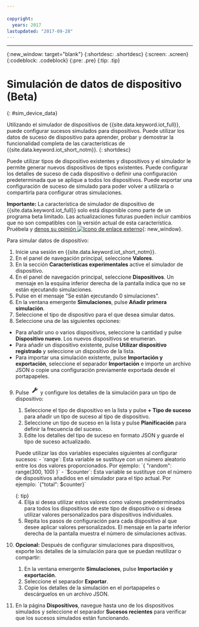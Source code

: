 ```yaml
---

copyright:
  years: 2017
lastupdated: "2017-09-28"
---
```


---

{:new_window: target="blank"}
{:shortdesc: .shortdesc}
{:screen: .screen}
{:codeblock: .codeblock}
{:pre: .pre}
{:tip: .tip}


# Simulación de datos de dispositivo (Beta)
{: #sim_device_data}

Utilizando el simulador de dispositivos de {{site.data.keyword.iot_full}}, puede configurar sucesos simulados para dispositivos. Puede utilizar los datos de suceso de dispositivo para aprender, probar y demostrar la funcionalidad completa de las características de {{site.data.keyword.iot_short_notm}}.
{: shortdesc}

Puede utilizar tipos de dispositivo existentes y dispositivos y el simulador le permite generar nuevos dispositivos de tipos existentes. Puede configurar los detalles de suceso de cada dispositivo o definir una configuración predeterminada que se aplique a todos los dispositivos. Puede exportar una configuración de suceso de simulado para poder volver a utilizarla o compartirla para configurar otras simulaciones.

**Importante:** La característica de simulador de dispositivo de {{site.data.keyword.iot_full}} solo está disponible como parte de un programa beta limitado. Las actualizaciones futuras pueden incluir cambios que no son compatibles con la versión actual de esta característica. Pruébela y [denos su opinión ![Icono de enlace externo](../../../icons/launch-glyph.svg "Icono de enlace externo")](https://developer.ibm.com/answers/smart-spaces/17/internet-of-things.html){: new_window}.

Para simular datos de dispositivo: 

1. Inicie una sesión en {{site.data.keyword.iot_short_notm}}.
2. En el panel de navegación principal, seleccione **Valores**.
3. En la sección **Características experimentales** active el simulador de dispositivo.
4. En el panel de navegación principal, seleccione **Dispositivos**. Un mensaje en la esquina inferior derecha de la pantalla indica que no se están ejecutando simulaciones.
5. Pulse en el mensaje "Se están ejecutando 0 simulaciones".
6. En la ventana emergente **Simulaciones**, pulse **Añadir primera simulación**.
7. Seleccione el tipo de dispositivo para el que desea simular datos.
8. Seleccione una de las siguientes opciones:
  - Para añadir uno o varios dispositivos, seleccione la cantidad y pulse **Dispositivo nuevo**. Los nuevos dispositivos se enumeran.
  - Para añadir un dispositivo existente, pulse **Utilizar dispositivo registrado** y seleccione un dispositivo de la lista.
  - Para importar una simulación existente, pulse **Importación y exportación**, seleccione el separador **Importación** e importe un archivo JSON o copie una configuración previamente exportada desde el portapapeles.
9. Pulse ![Icono Valores](images/settings_icon.png) y configure los detalles de la simulación para un tipo de dispositivo:
   1. Seleccione el tipo de dispositivo en la lista y pulse **+ Tipo de suceso** para añadir un tipo de suceso al tipo de dispositivo.
   2. Seleccione un tipo de suceso en la lista y pulse **Planificación** para definir la frecuencia del suceso.
   3. Edite los detalles del tipo de suceso en formato JSON y guarde el tipo de suceso actualizado.
   
   <p> Puede utilizar las dos variables especiales siguientes al configurar sucesos:  
        - `range`: Esta variable se sustituye con un número aleatorio entre los dos valores proporcionados. Por ejemplo: `{ "random": range(300, 100) }`  
        - `$counter`: Esta variable se sustituye con el número de dispositivos añadidos en el simulador para el tipo actual. Por ejemplo: `{"total": $counter}`</p>
   {: tip}
   
   4. Elija si desea utilizar estos valores como valores predeterminados para todos los dispositivos de este tipo de dispositivo o si desea utilizar valores personalizados para dispositivos individuales. 
   5. Repita los pasos de configuración para cada dispositivo al que desee aplicar valores personalizados. El mensaje en la parte inferior derecha de la pantalla muestra el número de simulaciones activas.
10. **Opcional:** Después de configurar simulaciones para dispositivos, exporte los detalles de la simulación para que se puedan reutilizar o compartir:
    1. En la ventana emergente **Simulaciones**, pulse **Importación y exportación**.
    2. Seleccione el separador **Exportar**.
    3. Copie los detalles de la simulación en el portapapeles o descárguelos en un archivo JSON.
11. En la página **Dispositivos**, navegue hasta uno de los dispositivos simulados y seleccione el separador **Sucesos recientes** para verificar que los sucesos simulados están funcionando.
